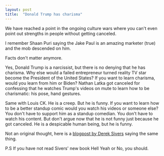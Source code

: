 ```yaml
---
layout: post
title:  "Donald Trump has charisma"
---
```


We have reached a point in the ongoing culture wars where you can't even point out strengths in people without getting canceled.

I remember Shaan Puri saying the Jake Paul is an amazing marketer (true) and the mob descended on him.

Facts don't matter anymore.

Yes, Donald Trump is a narcissist, but there is no denying that he has charisma. Why else would a failed entrepreneur turned reality TV star become the President of the United States? If you want to learn charisma, would you learn from him or Biden? Nathan Latka got canceled for confessing that he watches Trump's videos on mute to learn how to be charismatic: his pose, hand gestures.

Same with Louis CK. He is a creep. But he is funny. If you want to learn how to be a better standup comic would you watch his videos or someone else? You don't have to support him as a standup comedian. You don't have to watch his content. But don't argue now that he is not funny just because he got canceled. He is a despicable human being, but he is funny.

Not an original thought, here is a [blogpost by Derek Sivers](https://sive.rs/you-not-them) saying the same thing.

P.S If you have not read Sivers' new book Hell Yeah or No, you should.
